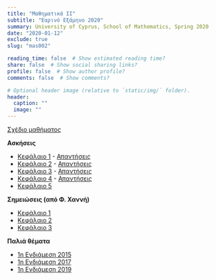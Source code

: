 ```yaml
---
title: "Μαθηματικά ΙΙ"
subtitle: "Εαρινό Εξάμηνο 2020"
summary: University of Cyprus, School of Mathematics, Spring 2020
date: "2020-01-12"
exclude: true
slug: "mas002"

reading_time: false  # Show estimated reading time?
share: false  # Show social sharing links?
profile: false  # Show author profile?
comments: false  # Show comments?

# Optional header image (relative to `static/img/` folder).
header:
  caption: ""
  image: ""
---
```


[Σχέδιο μαθήματος](/teaching/mas002/mas_002_spring_2020_syllabus.pdf)

**Ασκήσεις**

- [Κεφάλαιο 1](/teaching/mas002/mas002_askhseis1.pdf) - [Απαντήσεις](/teaching/mas002/mas002_apanthseis1.pdf)
- [Κεφάλαιο 2](/teaching/mas002/mas002_askhseis2.pdf) - [Απαντήσεις](/teaching/mas002/mas002_apanthseis2.pdf)
- [Κεφάλαιο 3](/teaching/mas002/mas002_askhseis3.pdf) - [Απαντήσεις](/teaching/mas002/mas002_apanthseis3.pdf)
- [Κεφάλαιο 4](/teaching/mas002/mas002_askhseis4.pdf) - [Απαντήσεις](/teaching/mas002/mas002_apanthseis4.pdf)
- [Κεφάλαιο 5](/teaching/mas002/mas002_askhseis5.pdf) 

**Σημειώσεις (από Φ. Χαννή)**

- [Κεφάλαιο 1](/teaching/mas002/chapter1.pdf)
- [Κεφάλαιο 2](/teaching/mas002/chapter2.pdf)
- [Κεφάλαιο 3](/teaching/mas002/chapter3.pdf)


**Παλιά θέματα**

- [1η Ενδιάμεση 2015](/teaching/mas002/mas002_midterm1_15.pdf)
- [1η Ενδιάμεση 2017](/teaching/mas002/mas002_midterm1_17.pdf)
- [1η Ενδιάμεση 2019](/teaching/mas002/mas002_midterm1_19.pdf)
